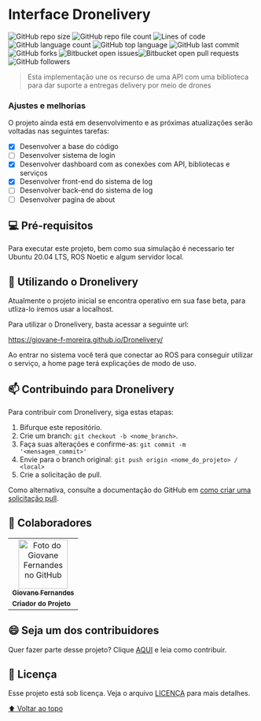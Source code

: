 # Interface Dronelivery

![GitHub repo size](https://img.shields.io/github/repo-size/Giovane-F-Moreira/Talking_inglish) ![GitHub repo file count](https://img.shields.io/github/directory-file-count/Giovane-F-Moreira/Talking_inglish) ![Lines of code](https://tokei.rs/b1/github/Giovane-F-Moreira/Talking_inglish) ![GitHub language count](https://img.shields.io/github/languages/count/Giovane-F-Moreira/Talking_inglish) ![GitHub top language](https://img.shields.io/github/languages/top/Giovane-F-Moreira/Talking_inglish) ![GitHub last commit](https://img.shields.io/github/last-commit/Giovane-F-Moreira/Talking_inglish) ![GitHub forks](https://img.shields.io/github/forks/Giovane-F-Moreira/Talking_inglish) ![Bitbucket open issues](https://img.shields.io/bitbucket/issues/Giovane-F-Moreira/Talking_inglish)![Bitbucket open pull requests](https://img.shields.io/bitbucket/pr-raw/Giovane-F-Moreira/Talking_inglish) ![GitHub followers](https://img.shields.io/github/followers/Giovane-F-Moreira?label=Follow)

> Esta implementação une os recurso de uma API com uma biblioteca para dar suporte a entregas delivery por meio de drones

### Ajustes e melhorias

O projeto ainda está em desenvolvimento e as próximas atualizações serão voltadas nas seguintes tarefas:

- [X] Desenvolver a base do código
- [ ] Desenvolver sistema de login
- [X] Desenvolver dashboard com as conexões com API, bibliotecas e serviços
- [X] Desenvolver front-end do sistema de log
- [ ] Desenvolver back-end do sistema de log
- [ ] Desenvolver pagina de about

## 💻 Pré-requisitos

Para executar este projeto, bem como sua simulação é necessario ter Ubuntu 20.04 LTS, ROS Noetic e algum servidor local.

<!--Antes de começar, verifique se você atendeu aos seguintes requisitos:
-Estes são apenas requisitos de exemplo. Adicionar, duplicar ou remover conforme necessário--->

<!---* Você instalou a versão mais recente de `<linguagem / dependência / requeridos>`
* Você tem uma máquina `<Windows / Linux / Mac>`. Indique qual sistema operacional é compatível / não compatível.
* Você leu `<guia / link / documentação_relacionada_ao_projeto>`.--->

<!---## ☕ Instalando Geekflix

Para instalar o Geekflix, siga estas etapas:

Linux e macOS:
```
<comando_de_instalação>
```

Windows:
```
<comando_de_instalação>
```
--->

## 🚀 Utilizando o Dronelivery

Atualmente o projeto inicial se encontra operativo em sua fase beta, para utliza-lo iremos usar a localhost.

Para utilizar o Dronelivery, basta acessar a seguinte url:

https://giovane-f-moreira.github.io/Dronelivery/

Ao entrar no sistema você terá que conectar ao ROS para conseguir utilizar o serviço, a home page terá explicações de modo de uso.

<!---
```
<exemplo_de_uso>
```

Adicione comandos de execução e exemplos que você acha que os usuários acharão úteis. Fornece uma referência de opções para pontos de bônus!
--->

## 📫 Contribuindo para Dronelivery

<!---Se o seu README for longo ou se você tiver algum processo ou etapas específicas que deseja que os contribuidores sigam, considere a criação de um arquivo CONTRIBUTING.md separado--->

Para contribuir com Dronelivery, siga estas etapas:

1. Bifurque este repositório.
2. Crie um branch: `git checkout -b <nome_branch>`.
3. Faça suas alterações e confirme-as: `git commit -m '<mensagem_commit>'`
4. Envie para o branch original: `git push origin <nome_do_projeto> / <local>`
5. Crie a solicitação de pull.

Como alternativa, consulte a documentação do GitHub em [como criar uma solicitação pull](https://help.github.com/en/github/collaborating-with-issues-and-pull-requests/creating-a-pull-request).

## 🤝 Colaboradores

<table>
  <tr>
    <td align="center">
      <a href="#">
        <img src="https://avatars.githubusercontent.com/u/64364499?v=4" width="100px;" alt="Foto do Giovane Fernandes no GitHub"/><br>
        <sub>
          <b>Giovane Fernandes</b>
        </sub>
        </hr>
      </a>
    </td>
  </tr>
  <tr>
    <td>
      <sub>
        <b>Criador do Projeto</b>
      </sub>
    </td>
  </tr>
</table>

## 😄 Seja um dos contribuidores

Quer fazer parte desse projeto? Clique [AQUI](CONTRIBUTING.md) e leia como contribuir.

## 📝 Licença

Esse projeto está sob licença. Veja o arquivo [LICENÇA](LICENSE.md) para mais detalhes.

[⬆ Voltar ao topo](#nome-do-projeto)
